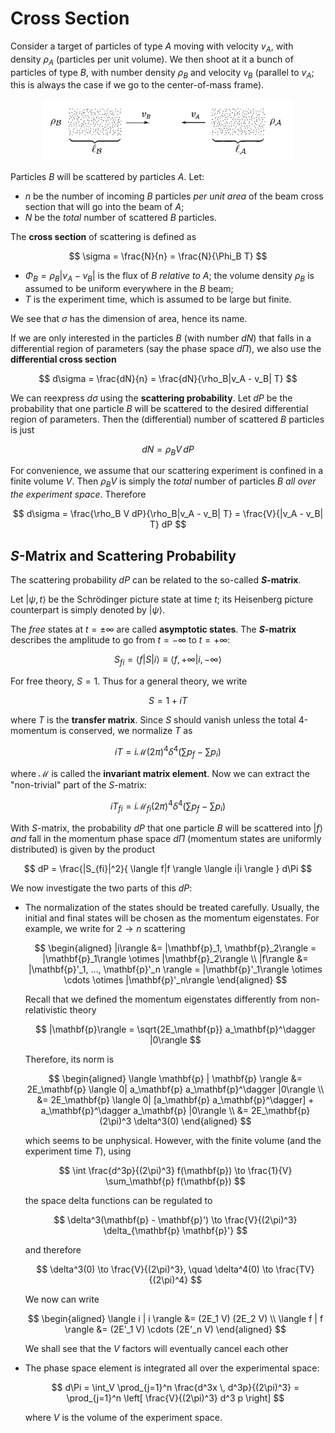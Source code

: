 # Cross Section

Consider a target of particles of type $A$ moving with velocity $v_A$, with density $\rho_A$ (particles per unit volume). We then shoot at it a bunch of particles of type $B$, with number density $\rho_B$ and velocity $v_B$ (parallel to $v_A$; this is always the case if we go to the center-of-mass frame).

<center>
<img src="Figures/scattering.png" width=400pt>
</center>

Particles $B$ will be scattered by particles $A$. Let: 

- $n$ be the number of incoming $B$ particles *per unit area* of the beam cross section that will go into the beam of $A$;
- $N$ be the *total* number of scattered $B$ particles.

The **cross section** of scattering is defined as

$$
\sigma = \frac{N}{n} = \frac{N}{\Phi_B T}
$$

- $\Phi_B = \rho_B|v_A - v_B|$ is the flux of $B$ *relative to $A$*; the volume density $\rho_B$ is assumed to be uniform everywhere in the $B$ beam;
- $T$ is the experiment time, which is assumed to be large but finite. 

We see that $\sigma$ has the dimension of area, hence its name. 

If we are only interested in the particles $B$ (with number $dN$) that falls in a differential region of parameters (say the phase space $d\Pi$), we also use the **differential cross section**

$$
d\sigma = \frac{dN}{n} 
= \frac{dN}{\rho_B|v_A - v_B| T}
$$

We can reexpress $d\sigma$ using the **scattering probability**. Let $dP$ be the probability that one particle $B$ will be scattered to the desired differential region of parameters. Then the (differential) number of scattered $B$ particles is just

$$
dN = \rho_B V \, dP
$$

For convenience, we assume that our scattering experiment is confined in a finite volume $V$. Then $\rho_B V$ is simply the *total* number of particles $B$ *all over the experiment space*. Therefore

$$
d\sigma = \frac{\rho_B V dP}{\rho_B|v_A - v_B| T}
= \frac{V}{|v_A - v_B| T} dP
$$

## *S*-Matrix and Scattering Probability

The scattering probability $dP$ can be related to the so-called ***S*-matrix**. 

Let $|\psi,t\rangle$ be the Schrödinger picture state at time $t$; its Heisenberg picture counterpart is simply denoted by $|\psi\rangle$.

The *free* states at $t = \pm \infty$ are called **asymptotic states**. The **$S$-matrix** describes the amplitude to go from $t = -\infty$ to $t = +\infty$:

$$
S_{fi} 
= \langle f|S|i \rangle
\equiv \langle f, + \infty | i,-\infty \rangle
$$

For free theory, $S = 1$. Thus for a general theory, we write

$$
S = 1 + i T
$$

where $T$ is the **transfer matrix**. Since $S$ should vanish unless the total 4-momentum is conserved, we normalize $T$ as

$$
\textstyle
i T = i \mathcal{M}
(2\pi)^4 \delta^4(\sum p_f - \sum p_i)
$$

where $\mathcal{M}$ is called the **invariant matrix element**. Now we can extract the "non-trivial" part of the $S$-matrix:

$$
i T_{fi}
= i \mathcal{M}_{fi} (2\pi)^4 
\delta^4(\textstyle{\sum p_f - \sum p_i})
$$

With $S$-matrix, the probability $dP$ that one particle $B$ will be scattered into $|f\rangle$ *and* fall in the momentum phase space $d\Pi$ (momentum states are uniformly distributed) is given by the product

$$
dP = \frac{|S_{fi}|^2}{
    \langle f|f \rangle
    \langle i|i \rangle
} d\Pi
$$

We now investigate the two parts of this $dP$:

- The normalization of the states should be treated carefully. Usually, the initial and final states will be chosen as the momentum eigenstates. For example, we write for $2 \to n$ scattering
    
    $$
    \begin{aligned}
        |i\rangle &= |\mathbf{p}_1, \mathbf{p}_2\rangle
        = |\mathbf{p}_1\rangle \otimes |\mathbf{p}_2\rangle
        \\
        |f\rangle &= |\mathbf{p}'_1, ..., \mathbf{p}'_n \rangle
        = |\mathbf{p}'_1\rangle \otimes \cdots \otimes |\mathbf{p}'_n\rangle
    \end{aligned}
    $$

    Recall that we defined the momentum eigenstates differently from non-relativistic theory

    $$
    |\mathbf{p}\rangle = \sqrt{2E_\mathbf{p}} a_\mathbf{p}^\dagger |0\rangle
    $$

    Therefore, its norm is

    $$
    \begin{aligned}
        \langle \mathbf{p} | \mathbf{p} \rangle
        &= 2E_\mathbf{p} 
        \langle 0| a_\mathbf{p} a_\mathbf{p}^\dagger |0\rangle
        \\
        &= 2E_\mathbf{p} 
        \langle 0| [a_\mathbf{p} a_\mathbf{p}^\dagger] + a_\mathbf{p}^\dagger a_\mathbf{p} |0\rangle
        \\
        &= 2E_\mathbf{p} (2\pi)^3 \delta^3(0)
    \end{aligned}
    $$

    which seems to be unphysical. However, with the finite volume (and the experiment time $T$), using

    $$
    \int \frac{d^3p}{(2\pi)^3} f(\mathbf{p})
    \to \frac{1}{V} \sum_\mathbf{p} f(\mathbf{p})
    $$

    the space delta functions can be regulated to

    $$
    \delta^3(\mathbf{p} - \mathbf{p}') 
    \to \frac{V}{(2\pi)^3} \delta_{\mathbf{p} \mathbf{p}'}
    $$

    and therefore

    $$
    \delta^3(0) \to \frac{V}{(2\pi)^3}, \quad
    \delta^4(0) \to \frac{TV}{(2\pi)^4}
    $$

    We now can write

    $$
    \begin{aligned}
        \langle i | i \rangle
        &= (2E_1 V) (2E_2 V) 
        \\
        \langle f | f \rangle
        &= (2E'_1 V) \cdots (2E'_n V)
    \end{aligned}
    $$

    We shall see that the $V$ factors will eventually cancel each other

- The phase space element is integrated all over the experimental space:

    $$
    d\Pi = \int_V
    \prod_{j=1}^n \frac{d^3x \, d^3p}{(2\pi)^3}
    = \prod_{j=1}^n \left[
        \frac{V}{(2\pi)^3} d^3 p
    \right]
    $$

    where $V$ is the volume of the experiment space. 